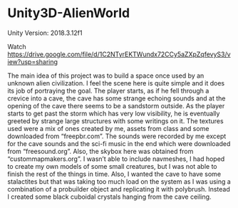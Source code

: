 # Unity3D-AlienWorld
Unity Version: 2018.3.12f1

Watch https://drive.google.com/file/d/1C2NTyrEKTWundx72CCy5aZXpZqfevyS3/view?usp=sharing

The main idea of this project was to build a space once used by an unknown alien civilization. I feel the scene here is quite simple and it does its job of portraying the goal.
The player starts, as if he fell through a crevice into a cave, the cave has some strange echoing sounds and at the opening of the cave there seems to be a sandstorm outside. As the player starts to get past the storm which has very low visibility, he is eventually greeted by strange large structures with some writings on it.
 The textures used were a mix of ones created by me, assets from class and some downloaded from “freepbr.com”. The sounds were recorded by me except for the cave sounds and the sci-fi music in the end which were downloaded from “freesound.org”. Also, the skybox here was obtained from “custommapmakers.org”.
I wasn’t able to include navmeshes, I had hoped to create my own models of some small creatures, but I was not able to finish the rest of the things in time. Also, I wanted the cave to have some stalactites but that was taking too much load on the system as I was using a combination of a probuilder object and replicating it with polybrush. Instead I created some black cuboidal crystals hanging from the cave ceiling. 
